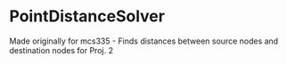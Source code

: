 # PointDistanceSolver
Made originally for mcs335 - Finds distances between source nodes and destination nodes for Proj. 2
